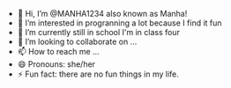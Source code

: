 - 👋 Hi, I’m @MANHA1234 also known as Manha!
- 👀 I’m interested in progranning a lot because I find it fun
- 🌱 I’m currently still in school I'm in class four
- 💞️ I’m looking to collaborate on ...
- 📫 How to reach me ...
- 😄 Pronouns: she/her
- ⚡ Fun fact: there are no fun things in my life.

<!---
MANHA1234/MANHA1234 is a ✨ special ✨ repository because its `README.md` (this file) appears on your GitHub profile.
You can click the Preview link to take a look at your changes.
--->
